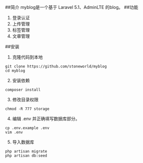 ##简介
myblog是一个基于 Laravel 5.1、AdminLTE 的blog。
##功能
1. 登录认证
2. 上传管理
3. 标签管理
4. 文章管理

##安装

1. 克隆代码到本地

```
git clone https://github.com/stoneworld/myblog
cd myblog
```

2. 安装依赖

```
composer install
```

3. 修改目录权限

```
chmod -R 777 storage
```

4. 编辑 .env 并正确填写数据库部分。

```
cp .env.example .env
vim .env
```

5. 导入数据库

```
php artisan migrate
php artisan db:seed
```

